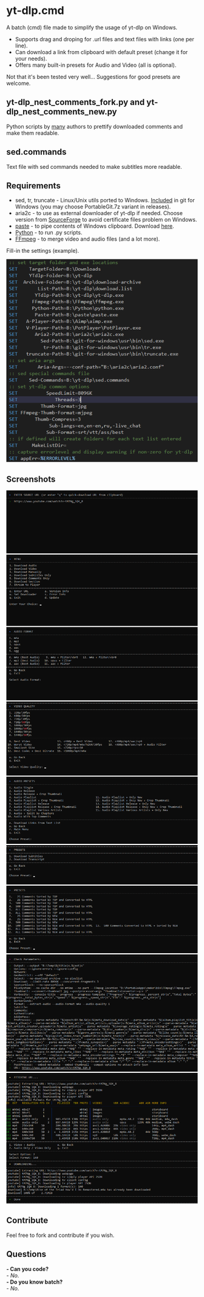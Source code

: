 # yt-dlp.cmd

A batch (cmd) file made to simplify the usage of yt-dlp on Windows.  

- Supports drag and droping for .url files and text files with links (one per line).  
- Can download a link from clipboard with default preset (change it for your needs).  
- Offers many built-in presets for Audio and Video (all is optional).  

Not that it's been tested very well... Suggestions for good presets are welcome.

## yt-dlp_nest_comments_fork.py and yt-dlp_nest_comments_new.py
Python scripts by [many](https://gist.github.com/tinyapps/df2b6757a142ff93caf9c63d0ef38b11) authors to prettify downloaded comments and make them readable.

## sed.commands
Text file with sed commands needed to make subtitles more readable.

## Requirements
-  sed, tr, truncate - Linux/Unix utils ported to Windows. [Included](https://github.com/git-for-windows/git) in git for Windows (you may choose PortableGit.7z variant in releases).  
-  aria2c - to use as external downloader of yt-dlp if needed. Choose version from [SourceForge](https://sourceforge.net/projects/aria2.mirror/) to avoid certificate files problem on Windows.  
-  [paste](https://gist.github.com/jpflouret/19da43372e643352a1bf) - to pipe contents of Windows clipboard. Download [here](https://gist.github.com/jpflouret/19da43372e643352a1bf#file-paste-zip).  
-  [Python](https://www.python.org/downloads/windows/) - to run .py scripts.  
-  [FFmpeg](https://github.com/BtbN/FFmpeg-Builds) - to merge video and audio files (and a lot more).  

Fill-in the settings (example).

![screenshot](img/img_01.png)

## Screenshots

![screenshot](img/img_02.png)  
![screenshot](img/img_03.png)  
![screenshot](img/img_04.png)  
![screenshot](img/img_05.png)  
![screenshot](img/img_06.png)  
![screenshot](img/img_07.png)  
![screenshot](img/img_08.png)  
![screenshot](img/img_09.png)  
![screenshot](img/img_10.png)  

## Contribute
Feel free to fork and contribute if you wish.

## Questions

**- Can you code?**  
_- No_.  
**- Do you know batch?**  
_- No_.  
